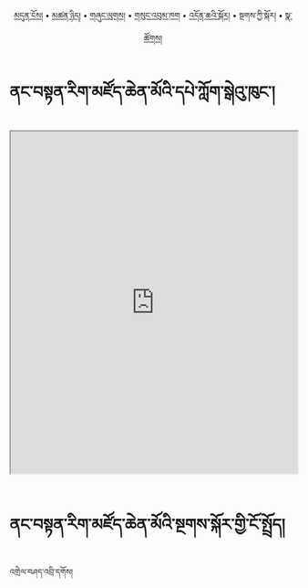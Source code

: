 <p align="center">
  <a href="https://bdrc-reader.github.io/rigzo/">མདུན་ངོས།</a> • <a href="https://bdrc-reader.github.io/rigzo">མཚན་ཉིད།</a> • <a href="https://bdrc-reader.github.io/rigzo/shunglug">གཞུང་ལུགས།</a>  • <a href="https://bdrc-reader.github.io/rigzo/sungbum">གསུང་འབུམ་ཁག</a> • <a href="https://bdrc-reader.github.io/rigzo/doncha">འདོན་ཆའི་སྐོར།</a> • <span>སྔགས་ཀྱི་སྐོར།</span> •  <a href="https://bdrc-reader.github.io/rigzo/natsok">སྣ་ཚོགས།</a></p>


# ནང་བསྟན་རིག་མཛོད་ཆེན་མོའི་དཔེ་ཀློག་སྒེའུ་ཁུང་།

<iframe allowfullscreen src="https://library.bdrc.io/scripts/embed-iframe.html?work=bdr:W1ERI0029005&origin=website.com" width="100%" height="600"></iframe>

<br>
<br>

# ནང་བསྟན་རིག་མཛོད་ཆེན་མོའི་སྔགས་སྐོར་གྱི་ངོ་སྤྲོད།

འགྲེལ་བཤད་འབྲི་དགོས།









